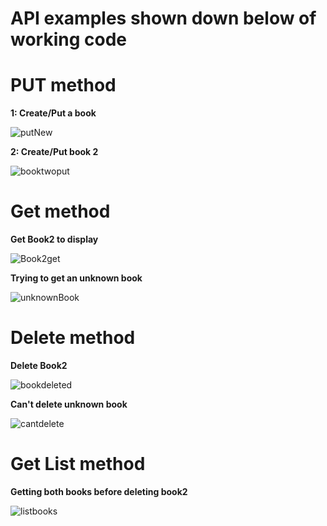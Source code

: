 # API examples shown down below of working code

# PUT method
**1: Create/Put a book** 

![putNew](https://github.com/DanEbrah/homework/assets/50346743/01eb8e97-bb19-46c9-b777-513a7b6c71f9)

**2: Create/Put book 2**

![booktwoput](https://github.com/DanEbrah/homework/assets/50346743/a56c672e-84e7-497e-bcea-f9cb52899b12)

# Get method
**Get Book2 to display** 

![Book2get](https://github.com/DanEbrah/homework/assets/50346743/50904687-9b04-4db4-b22b-1c6baf3cb6d3)

**Trying to get an unknown book** 

![unknownBook](https://github.com/DanEbrah/homework/assets/50346743/129f5c6d-274a-482a-a69f-097acc31acf4)

# Delete method
**Delete Book2** 

![bookdeleted](https://github.com/DanEbrah/homework/assets/50346743/19af75cb-01e4-40ac-a6fa-4936ea97c1b7)

**Can't delete unknown book**

![cantdelete](https://github.com/DanEbrah/homework/assets/50346743/79faa6fc-da7b-48b3-a3fa-f6cadba23671)

# Get List method
**Getting both books before deleting book2**

![listbooks](https://github.com/DanEbrah/homework/assets/50346743/1348ffce-5407-4dd0-9fd9-d3021286c815)
